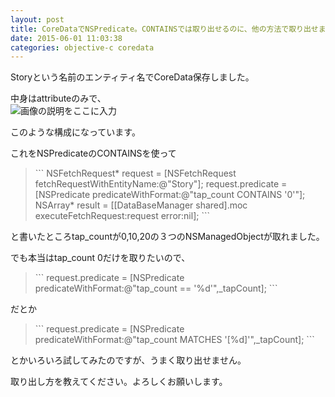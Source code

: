 ```yaml
---
layout: post
title: CoreDataでNSPredicate。CONTAINSでは取り出せるのに、他の方法で取り出せません。
date: 2015-06-01 11:03:38
categories: objective-c coredata
---
```

<p>Storyという名前のエンティティ名でCoreData保存しました。</p>

<p>中身はattributeのみで、<br>
<img src="https://i.stack.imgur.com/uJUlI.png" alt="画像の説明をここに入力"></p>

<p>このような構成になっています。</p>

<p>これをNSPredicateのCONTAINSを使って</p>

<blockquote>
```
    NSFetchRequest* request = [NSFetchRequest fetchRequestWithEntityName:@"Story"];
    request.predicate = [NSPredicate predicateWithFormat:@"tap_count CONTAINS '0'"];
    NSArray* result = [[DataBaseManager shared].moc executeFetchRequest:request error:nil];
```
</blockquote>

<p>と書いたところtap_countが0,10,20の３つのNSManagedObjectが取れました。</p>

<p>でも本当はtap_count 0だけを取りたいので、</p>

<blockquote>
```
    request.predicate = [NSPredicate predicateWithFormat:@"tap_count == '%d'",_tapCount];
```
</blockquote>

<p>だとか</p>

<blockquote>
```
    request.predicate = [NSPredicate predicateWithFormat:@"tap_count MATCHES '[%d]'",_tapCount];
```
</blockquote>

<p>とかいろいろ試してみたのですが、うまく取り出せません。</p>

<p>取り出し方を教えてください。よろしくお願いします。</p>
